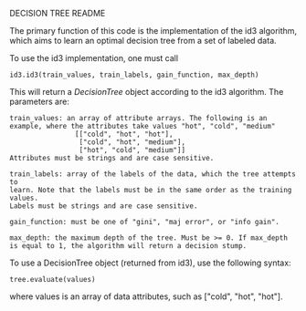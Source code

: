 DECISION TREE README

The primary function of this code is the implementation of the id3
algorithm, which aims to learn an optimal decision tree from
a set of labeled data. 

To use the id3 implementation, one must call

    id3.id3(train_values, train_labels, gain_function, max_depth)

This will return a *DecisionTree* object according to the id3 algorithm.
The parameters are:

    train_values: an array of attribute arrays. The following is an
    example, where the attributes take values "hot", "cold", "medium"
                    [["cold", "hot", "hot"],
                     ["cold", "hot", "medium"],
                     ["hot", "cold", "medium"]]
    Attributes must be strings and are case sensitive.

    train_labels: array of the labels of the data, which the tree attempts to
    learn. Note that the labels must be in the same order as the training values.
    Labels must be strings and are case sensitive.

    gain_function: must be one of "gini", "maj error", or "info gain".

    max_depth: the maximum depth of the tree. Must be >= 0. If max_depth
    is equal to 1, the algorithm will return a decision stump.

To use a DecisionTree object (returned from id3), use the following syntax:

    tree.evaluate(values)

where values is an array of data attributes, such as ["cold", "hot", "hot"].